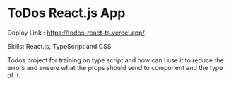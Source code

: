 # ToDos React.js App

Deploy Link : https://todos-react-ts.vercel.app/

Skills: React.js, TypeScript and CSS

Todos project for training on type script and how can I use it to reduce the errors and ensure what the props should send to component and the type of it.
